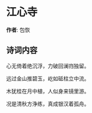 # 江心寺

**作者**: 包恢

## 诗词内容

心无倚着绝沉浮，力破回澜岿独留。

远过金山推碧玉，屹如砥柱立中流。

木犹桂在月中植，人似身来镜里游。

况是清秋方浄练，真成银汉着孤舟。

